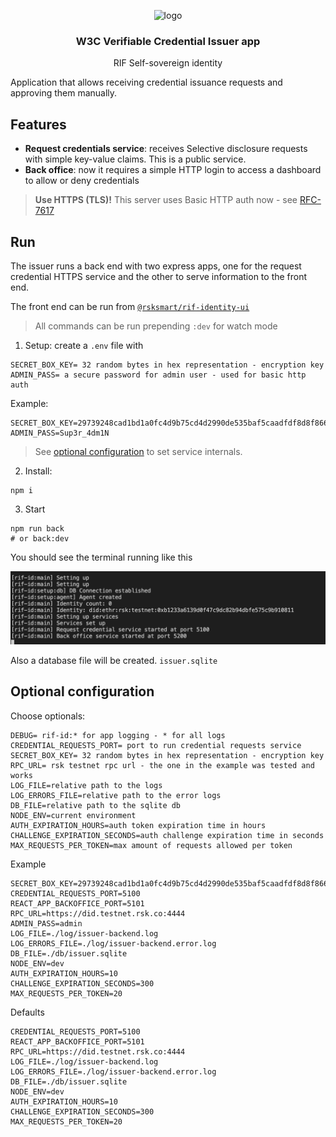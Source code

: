 <p align="middle">
    <img src="https://www.rifos.org/assets/img/logo.svg" alt="logo" height="100" >
</p>
<h3 align="middle">W3C Verifiable Credential Issuer app</h3>
<p align="middle">
    RIF Self-sovereign identity
</p>

Application that allows receiving credential issuance requests and approving them manually.

## Features

- **Request credentials service**: receives Selective disclosure requests with simple key-value claims. This is a public service.
- **Back office**: now it requires a simple HTTP login to access a dashboard to allow or deny credentials

> **Use HTTPS (TLS)!** This server uses Basic HTTP auth now - see [RFC-7617](https://tools.ietf.org/html/rfc7617)

## Run

The issuer runs a back end with two express apps, one for the request credential HTTPS service and the other to serve information to the front end.

The front end can be run from [`@rsksmart/rif-identity-ui`](https://github.com/rsksmart/rif-identity-ui/tree/develop/apps/issuer-app)

> All commands can be run prepending  `:dev` for watch mode

1. Setup: create a `.env` file with

  ```
  SECRET_BOX_KEY= 32 random bytes in hex representation - encryption key
  ADMIN_PASS= a secure password for admin user - used for basic http auth
  ```

  Example:

  ```
  SECRET_BOX_KEY=29739248cad1bd1a0fc4d9b75cd4d2990de535baf5caadfdf8d8f86664aa830c
  ADMIN_PASS=Sup3r_4dm1N
  ```

  > See [optional configuration](#optional-configuration) to set service internals.

2. Install:

  ```
  npm i
  ```

3. Start

  ```
  npm run back
  # or back:dev
  ```

You should see the terminal running like this

![run](./img/run.png)

Also a database file will be created. `issuer.sqlite`

## Optional configuration

Choose optionals:

```
DEBUG= rif-id:* for app logging - * for all logs
CREDENTIAL_REQUESTS_PORT= port to run credential requests service
SECRET_BOX_KEY= 32 random bytes in hex representation - encryption key
RPC_URL= rsk testnet rpc url - the one in the example was tested and works
LOG_FILE=relative path to the logs
LOG_ERRORS_FILE=relative path to the error logs
DB_FILE=relative path to the sqlite db
NODE_ENV=current environment
AUTH_EXPIRATION_HOURS=auth token expiration time in hours
CHALLENGE_EXPIRATION_SECONDS=auth challenge expiration time in seconds
MAX_REQUESTS_PER_TOKEN=max amount of requests allowed per token
```

Example

```
SECRET_BOX_KEY=29739248cad1bd1a0fc4d9b75cd4d2990de535baf5caadfdf8d8f86664aa830c
CREDENTIAL_REQUESTS_PORT=5100
REACT_APP_BACKOFFICE_PORT=5101
RPC_URL=https://did.testnet.rsk.co:4444
ADMIN_PASS=admin
LOG_FILE=./log/issuer-backend.log
LOG_ERRORS_FILE=./log/issuer-backend.error.log
DB_FILE=./db/issuer.sqlite
NODE_ENV=dev
AUTH_EXPIRATION_HOURS=10
CHALLENGE_EXPIRATION_SECONDS=300
MAX_REQUESTS_PER_TOKEN=20
```

Defaults

```
CREDENTIAL_REQUESTS_PORT=5100
REACT_APP_BACKOFFICE_PORT=5101
RPC_URL=https://did.testnet.rsk.co:4444
LOG_FILE=./log/issuer-backend.log
LOG_ERRORS_FILE=./log/issuer-backend.error.log
DB_FILE=./db/issuer.sqlite
NODE_ENV=dev
AUTH_EXPIRATION_HOURS=10
CHALLENGE_EXPIRATION_SECONDS=300
MAX_REQUESTS_PER_TOKEN=20
```
